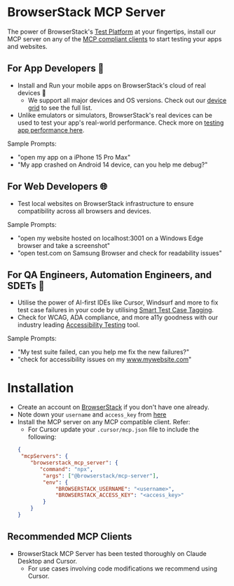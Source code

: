 # BrowserStack MCP Server
The power of BrowserStack's [Test Platform](https://www.browserstack.com/test-platform) at your fingertips, install our MCP server on any of the [MCP compliant clients](https://modelcontextprotocol.io/clients#feature-support-matrix) to start testing your apps and websites.

## For App Developers 📱
- Install and Run your mobile apps on BrowserStack's cloud of real devices 📲
    - We support all major devices and OS versions. Check out our [device grid](https://www.browserstack.com/list-of-browsers-and-platforms/app_live) to see the full list.
- Unlike emulators or simulators, BrowserStack's real devices can be used to test your app's real-world performance. Check more on [testing app performance here](https://www.browserstack.com/docs/app-live/app-performance-testing).

Sample Prompts:
- "open my app on a iPhone 15 Pro Max"
- "My app crashed on Android 14 device, can you help me debug?"

## For Web Developers 🌐
- Test local websites on BrowserStack infrastructure to ensure compatibility across all browsers and devices.

Sample Prompts:
- "open my website hosted on localhost:3001 on a Windows Edge browser and take a screenshot"
- "open test.com on Samsung Browser and check for readability issues"

## For QA Engineers, Automation Engineers, and SDETs 🧪
- Utilise the power of AI-first IDEs like Cursor, Windsurf and more to fix test case failures in your code by utilising [Smart Test Case Tagging](https://www.browserstack.com/docs/test-observability/features/smart-tags).
- Check for WCAG, ADA compliance, and more a11y goodness with our industry leading [Accessibility Testing](https://www.browserstack.com/accessibility-testing) tool.

Sample Prompts:
- "My test suite failed, can you help me fix the new failures?"
- "check for accessibility issues on my www.mywebsite.com"


# Installation
* Create an account on [BrowserStack](https://www.browserstack.com/signup) if you don't have one already.
* Note down your `username` and `access_key` from [here](https://www.browserstack.com/accounts/profile/details)
* Install the MCP server on any MCP compatible client. Refer:
    * For Cursor update your `.cursor/mcp.json` file to include the following:
    ```json
    {
     "mcpServers": {
        "browserstack_mcp_server": {
           "command": "npx",
            "args": ["@browserstack/mcp-server"],
            "env": {
                "BROWSERSTACK_USERNAME": "<username>",
                "BROWSERSTACK_ACCESS_KEY": "<access_key>"
            }
        }
   }
   ```

## Recommended MCP Clients
* BrowserStack MCP Server has been tested thoroughly on Claude Desktop and Cursor.
    * For use cases involving code modifications we recommend using Cursor.